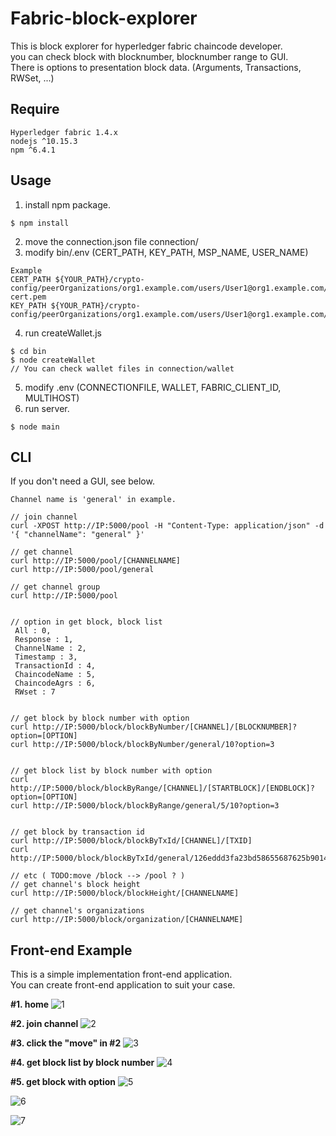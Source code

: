 # Fabric-block-explorer
This is block explorer for hyperledger fabric chaincode developer. <br>
you can check block with blocknumber, blocknumber range to GUI. <br>
There is options to presentation block data. (Arguments, Transactions, RWSet, ...)

## Require
```
Hyperledger fabric 1.4.x 
nodejs ^10.15.3 
npm ^6.4.1 
```

## Usage

1. install npm package.
```
$ npm install
```
2. move the connection.json file  connection/ <br>
3. modify bin/.env (CERT_PATH, KEY_PATH, MSP_NAME, USER_NAME) <br>
```
Example
CERT_PATH ${YOUR_PATH}/crypto-config/peerOrganizations/org1.example.com/users/User1@org1.example.com/msp/signcerts/User1@org1.example.com-cert.pem
KEY_PATH ${YOUR_PATH}/crypto-config/peerOrganizations/org1.example.com/users/User1@org1.example.com/msp/keystore/fcd7abe157c9f318b6147a1d0ee3882822f2fe479d76d0a3857e5a987ef1bf81_sk
```
4. run createWallet.js
```
$ cd bin
$ node createWallet
// You can check wallet files in connection/wallet
```

5. modify .env (CONNECTIONFILE, WALLET, FABRIC_CLIENT_ID, MULTIHOST) <br>
6. run server.
```
$ node main
```

## CLI
If you don't need a GUI, see below. <br>

```
Channel name is 'general' in example.

// join channel
curl -XPOST http://IP:5000/pool -H "Content-Type: application/json" -d '{ "channelName": "general" }'

// get channel
curl http://IP:5000/pool/[CHANNELNAME]
curl http://IP:5000/pool/general

// get channel group
curl http://IP:5000/pool


// option in get block, block list
 All : 0,
 Response : 1,
 ChannelName : 2,
 Timestamp : 3,
 TransactionId : 4,
 ChaincodeName : 5,
 ChaincodeAgrs : 6,
 RWset : 7


// get block by block number with option
curl http://IP:5000/block/blockByNumber/[CHANNEL]/[BLOCKNUMBER]?option=[OPTION]
curl http://IP:5000/block/blockByNumber/general/10?option=3
 
 
// get block list by block number with option
curl http://IP:5000/block/blockByRange/[CHANNEL]/[STARTBLOCK]/[ENDBLOCK]?option=[OPTION]
curl http://IP:5000/block/blockByRange/general/5/10?option=3
 
 
// get block by transaction id
curl http://IP:5000/block/blockByTxId/[CHANNEL]/[TXID]
curl http://IP:5000/block/blockByTxId/general/126eddd3fa23bd58655687625b901430c43c78a49c8a709c5d7ecee7def90d93

// etc ( TODO:move /block --> /pool ? )
// get channel's block height 
curl http://IP:5000/block/blockHeight/[CHANNELNAME]

// get channel's organizations
curl http://IP:5000/block/organization/[CHANNELNAME]

```


## Front-end Example
This is a simple implementation front-end application. <br>
You can create front-end application to suit your case.

**#1. home**
![1](https://user-images.githubusercontent.com/72970043/146882850-0b6c95cf-81dd-4b2c-88bd-52bf10a131f4.PNG)

**#2. join channel**
![2](https://user-images.githubusercontent.com/72970043/146882983-b14f6829-0fdb-456a-97e0-ba0653128c97.PNG)

**#3. click the "move" in #2** 
![3](https://user-images.githubusercontent.com/72970043/146882990-e0b71b49-aa1d-4173-b8d2-ba1829d82a29.PNG)

**#4. get block list by block number**
![4](https://user-images.githubusercontent.com/72970043/146882996-428f17ce-6906-4cd4-83ee-72df56b77f47.PNG)

**#5. get block with option**
![5](https://user-images.githubusercontent.com/72970043/146882998-8661cc75-fede-43f3-b207-232b6b4df379.PNG)

![6](https://user-images.githubusercontent.com/72970043/146883006-a6766ffb-e102-4154-84b8-fcfd2537a565.PNG)

![7](https://user-images.githubusercontent.com/72970043/146883019-916a280b-16aa-4547-844b-7df9176aeefa.PNG)

